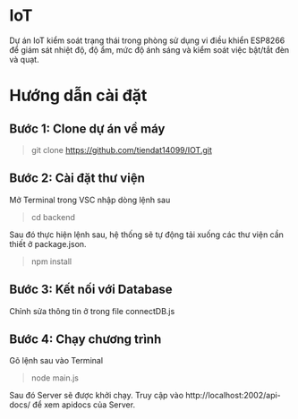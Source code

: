 # IoT

Dự án IoT kiểm soát trạng thái trong phòng sử dụng vi điều khiển ESP8266 để giám sát nhiệt độ, độ ẩm, mức độ ánh sáng và kiểm soát việc bật/tắt đèn và quạt.

# Hướng dẫn cài đặt

## Bước 1: Clone dự án về máy

> git clone https://github.com/tiendat14099/IOT.git

## Bước 2: Cài đặt thư viện

Mở Terminal trong VSC nhập dòng lệnh sau

> cd backend

Sau đó thực hiện lệnh sau, hệ thống sẽ tự động tải xuống các thư viện cần thiết ở package.json.

> npm install

## Bước 3: Kết nối với Database

Chỉnh sửa thông tin ở trong file connectDB.js

## Bước 4: Chạy chương trình

Gõ lệnh sau vào Terminal

> node main.js

Sau đó Server sẽ được khởi chạy. Truy cập vào http://localhost:2002/api-docs/ để xem apidocs của Server.
